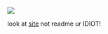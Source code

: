 ![](https://img.shields.io/github/stars/felix978/felix978.github.io.svg)

look at [site](felix978.github.io) not readme
ur IDIOT!
